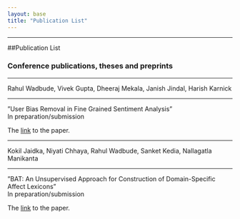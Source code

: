 ```yaml
---
layout: base
title: "Publication List"
---
```


---------

##Publication List 



### Conference publications, theses and preprints

----

Rahul Wadbude, Vivek Gupta, Dheeraj Mekala, Janish Jindal, Harish Karnick

----

”User Bias Removal in Fine Grained Sentiment Analysis”<br>
In preparation/submission

The [link](https://arxiv.org/abs/1612.06821)  to the paper.

----

Kokil Jaidka, Niyati Chhaya, Rahul Wadbude, Sanket Kedia, Nallagatla Manikanta 

-----

”BAT: An Unsupervised Approach for Construction of Domain-Specific Affect Lexicons”<br>
In preparation/submission

The [link](http://xyz)  to the paper.

